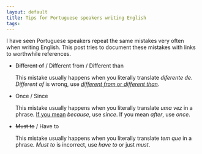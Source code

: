 ```yaml
---
layout: default
title: Tips for Portuguese speakers writing English
tags:
---
```


I have seen Portuguese speakers repeat the same mistakes very often when writing English. This post tries to document these mistakes with links to worthwhile references.

* ~~Different of~~ / Different from / Different than

    This mistake usually happens when you literally translate _diferente de_. _Different of_ is wrong, use [_different from_ or _different than_](http://www.englishforums.com/English/DifferentFromDifferentOf/grxml/post.htm).

* Once / Since

    This mistake usually happens when you literally translate _uma vez_ in a phrase. [If you mean](http://www.sk.com.br/forum/display_message.php?message_id=39050) _because_, use _since_. If you mean _after_, use _once_.

* ~~Must to~~ / Have to

    This mistake usually happens when you literally translate _tem que_ in a phrase. _Must to_ is incorrect, use _have to_ or just _must_.
